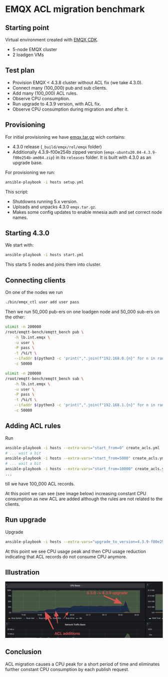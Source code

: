 # EMQX ACL migration benchmark

## Starting point

Virtual environment created with [EMQX CDK](https://github.com/qzhuyan/cdk-emqx-cluster).

* 5-node EMQX cluster
* 2 loadgen VMs

## Test plan

* Provision EMQX < 4.3.8 cluster without ACL fix (we take 4.3.0).
* Connect many (100_000) pub and sub clients.
* Add many (100_000) ACL rules.
* Observe CPU consumption.
* Run upgrade to 4.3.9 version, with ACL fix.
* Observe CPU consumption during migration and after it.

## Provisioning

For initial provisioning we have [emqx.tar.gz](http://motospace.s3.amazonaws.com/emqx-4.3.0-to-4.3.9-f00e254b.tar.gz) wich contains:

* 4.3.0 release (`_build/emqx/rel/emqx` folder)
* Additionally 4.3.9-f00e254b zipped version (`emqx-ubuntu20.04-4.3.9-f00e254b-amd64.zip`) in its `releases` folder.
It is built with 4.3.0 as an upgrade base.

For provisioning we run:

```bash
ansible-playbook -i hosts setup.yml
```

This script:
* Shutdowns running 5.x version.
* Uploads and unpacks 4.3.0 `emqx.tar.gz`.
* Makes some config updates to enable mnesia auth and set correct node names.

## Starting 4.3.0

We start with:

```bash
ansible-playbook -i hosts start.yml
```
This starts 5 nodes and joins them into cluster.

## Connecting clients

On one of the nodes we run

```bash
./bin/emqx_ctl user add user pass
```

Then we run 50_000 pub-ers on one loadgen node and 50_000 sub-ers on the other:

```bash
ulimit -n 200000
/root/emqtt-bench/emqtt_bench pub \
    -h lb.int.emqx \
    -u user \
    -P pass \
    -t /%i/t \
    --ifaddr $(python3 -c 'print(",".join(f"192.168.0.{n}" for n in range(2, 251)))') \
    -c 50000
```

```bash
ulimit -n 200000
/root/emqtt-bench/emqtt_bench sub \
    -h lb.int.emqx \
    -u user \
    -P pass \
    -t /%i/t \
    --ifaddr $(python3 -c 'print(",".join(f"192.168.1.{n}" for n in range(2, 251)))') \
    -c 50000
```

## Adding ACL rules

Run

```bash
ansible-playbook -i hosts --extra-vars="start_from=0" create_acls.yml
# ... wait a bit
ansible-playbook -i hosts --extra-vars="start_from=5000" create_acls.yml
# ... wait a bit
ansible-playbook -i hosts --extra-vars="start_from=10000" create_acls.yml
...
```
till we have 100_000 ACL records.

At this point we can see (see image below) increasing constant CPU consumption as new ACL are added
although the rules are not related to the clients.

## Run upgrade

Upgrade
```bash
ansible-playbook -i hosts --extra-vars="upgrade_to_version=4.3.9-f00e254b" upgrade.yml
```

At this point we see CPU usage peak and then CPU usage reduction indicating that
ACL records do not consume CPU anymore.

## Illustration

![CPU Graph](doc/grafana.png)

## Conclusion

ACL migration causes a CPU peak for a short period of time and eliminates further constant CPU consumption
by each publish request.

